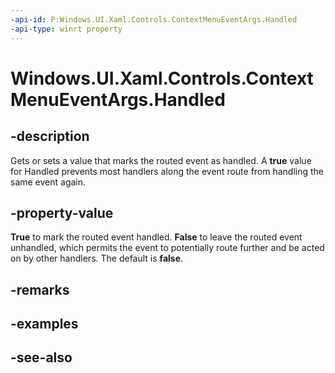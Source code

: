 ```yaml
---
-api-id: P:Windows.UI.Xaml.Controls.ContextMenuEventArgs.Handled
-api-type: winrt property
---
```


<!-- Property syntax
public bool Handled { get;  set; }
-->

# Windows.UI.Xaml.Controls.ContextMenuEventArgs.Handled

## -description
Gets or sets a value that marks the routed event as handled. A **true** value for Handled prevents most handlers along the event route from handling the same event again.



## -property-value
**True** to mark the routed event handled. **False** to leave the routed event unhandled, which permits the event to potentially route further and be acted on by other handlers. The default is **false**.

## -remarks

## -examples

## -see-also

